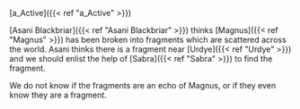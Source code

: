 [a_Active]({{< ref "a_Active" >}})

[Asani Blackbriar]({{< ref "Asani Blackbriar" >}}) thinks [Magnus]({{< ref "Magnus" >}}) has been broken into fragments which are scattered across the world. Asani thinks there is a fragment near [Urdye]({{< ref "Urdye" >}}) and we should enlist the help of [Sabra]({{< ref "Sabra" >}}) to find the fragment.

We do not know if the fragments are an echo of Magnus, or if they even know they are a fragment.